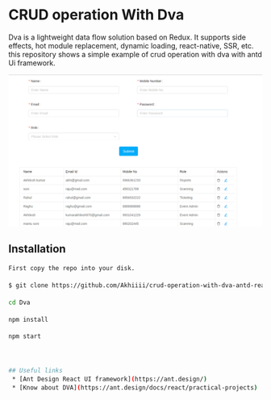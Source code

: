



# CRUD operation With Dva
Dva is a lightweight data flow solution based on Redux. It supports side effects, hot module replacement, dynamic loading, react-native, SSR, etc. this repository shows a simple example of crud operation with dva with antd Ui framework.


![Demo](demo.png)


## Installation

```bash
First copy the repo into your disk.

$ git clone https://github.com/Akhiiii/crud-operation-with-dva-antd-react.github.io.git Dva

cd Dva

npm install

npm start   



## Useful links
 * [Ant Design React UI framework](https://ant.design/)
 * [Know about DVA](https://ant.design/docs/react/practical-projects) 
